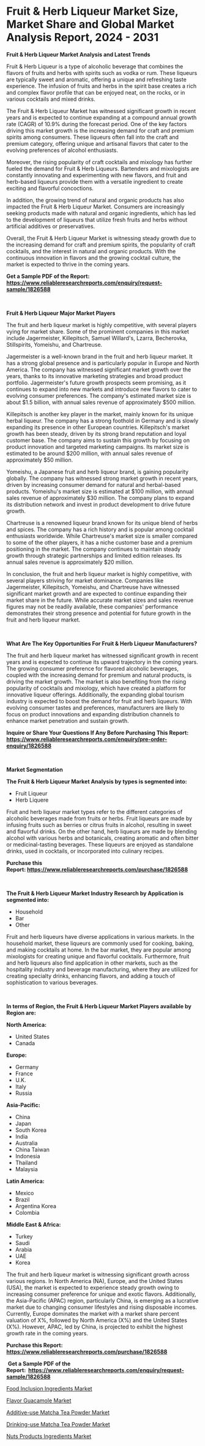 <p><h1>Fruit & Herb Liqueur Market Size, Market Share and Global Market Analysis Report, 2024 - 2031</h1></p><p><strong>Fruit & Herb Liqueur Market Analysis and Latest Trends</strong></p>
<p><p>Fruit & Herb Liqueur is a type of alcoholic beverage that combines the flavors of fruits and herbs with spirits such as vodka or rum. These liqueurs are typically sweet and aromatic, offering a unique and refreshing taste experience. The infusion of fruits and herbs in the spirit base creates a rich and complex flavor profile that can be enjoyed neat, on the rocks, or in various cocktails and mixed drinks.</p><p>The Fruit & Herb Liqueur Market has witnessed significant growth in recent years and is expected to continue expanding at a compound annual growth rate (CAGR) of 10.9% during the forecast period. One of the key factors driving this market growth is the increasing demand for craft and premium spirits among consumers. These liqueurs often fall into the craft and premium category, offering unique and artisanal flavors that cater to the evolving preferences of alcohol enthusiasts.</p><p>Moreover, the rising popularity of craft cocktails and mixology has further fueled the demand for Fruit & Herb Liqueurs. Bartenders and mixologists are constantly innovating and experimenting with new flavors, and fruit and herb-based liqueurs provide them with a versatile ingredient to create exciting and flavorful concoctions.</p><p>In addition, the growing trend of natural and organic products has also impacted the Fruit & Herb Liqueur Market. Consumers are increasingly seeking products made with natural and organic ingredients, which has led to the development of liqueurs that utilize fresh fruits and herbs without artificial additives or preservatives.</p><p>Overall, the Fruit & Herb Liqueur Market is witnessing steady growth due to the increasing demand for craft and premium spirits, the popularity of craft cocktails, and the interest in natural and organic products. With the continuous innovation in flavors and the growing cocktail culture, the market is expected to thrive in the coming years.</p></p>
<p><strong>Get a Sample PDF of the Report:&nbsp; <a href="https://www.reliableresearchreports.com/enquiry/request-sample/1826588">https://www.reliableresearchreports.com/enquiry/request-sample/1826588</a></strong></p>
<p>&nbsp;</p>
<p><strong>Fruit & Herb Liqueur Major Market Players</strong></p>
<p><p>The fruit and herb liqueur market is highly competitive, with several players vying for market share. Some of the prominent companies in this market include Jagermeister, Killepitsch, Samuel Willard's, Lzarra, Becherovka, Stillspirits, Yomeishu, and Chartreuse. </p><p>Jagermeister is a well-known brand in the fruit and herb liqueur market. It has a strong global presence and is particularly popular in Europe and North America. The company has witnessed significant market growth over the years, thanks to its innovative marketing strategies and broad product portfolio. Jagermeister's future growth prospects seem promising, as it continues to expand into new markets and introduce new flavors to cater to evolving consumer preferences. The company's estimated market size is about $1.5 billion, with annual sales revenue of approximately $500 million.</p><p>Killepitsch is another key player in the market, mainly known for its unique herbal liqueur. The company has a strong foothold in Germany and is slowly expanding its presence in other European countries. Killepitsch's market growth has been steady, driven by its strong brand reputation and loyal customer base. The company aims to sustain this growth by focusing on product innovation and targeted marketing campaigns. Its market size is estimated to be around $200 million, with annual sales revenue of approximately $50 million.</p><p>Yomeishu, a Japanese fruit and herb liqueur brand, is gaining popularity globally. The company has witnessed strong market growth in recent years, driven by increasing consumer demand for natural and herbal-based products. Yomeishu's market size is estimated at $100 million, with annual sales revenue of approximately $30 million. The company plans to expand its distribution network and invest in product development to drive future growth.</p><p>Chartreuse is a renowned liqueur brand known for its unique blend of herbs and spices. The company has a rich history and is popular among cocktail enthusiasts worldwide. While Chartreuse's market size is smaller compared to some of the other players, it has a niche customer base and a premium positioning in the market. The company continues to maintain steady growth through strategic partnerships and limited edition releases. Its annual sales revenue is approximately $20 million.</p><p>In conclusion, the fruit and herb liqueur market is highly competitive, with several players striving for market dominance. Companies like Jagermeister, Killepitsch, Yomeishu, and Chartreuse have witnessed significant market growth and are expected to continue expanding their market share in the future. While accurate market sizes and sales revenue figures may not be readily available, these companies' performance demonstrates their strong presence and potential for future growth in the fruit and herb liqueur market.</p></p>
<p>&nbsp;</p>
<p><strong>What Are The Key Opportunities For Fruit & Herb Liqueur Manufacturers?</strong></p>
<p><p>The fruit and herb liqueur market has witnessed significant growth in recent years and is expected to continue its upward trajectory in the coming years. The growing consumer preference for flavored alcoholic beverages, coupled with the increasing demand for premium and natural products, is driving the market growth. The market is also benefiting from the rising popularity of cocktails and mixology, which have created a platform for innovative liqueur offerings. Additionally, the expanding global tourism industry is expected to boost the demand for fruit and herb liqueurs. With evolving consumer tastes and preferences, manufacturers are likely to focus on product innovations and expanding distribution channels to enhance market penetration and sustain growth.</p></p>
<p><strong>Inquire or Share Your Questions If Any Before Purchasing This Report: <a href="https://www.reliableresearchreports.com/enquiry/pre-order-enquiry/1826588">https://www.reliableresearchreports.com/enquiry/pre-order-enquiry/1826588</a></strong></p>
<p>&nbsp;</p>
<p><strong>Market Segmentation</strong></p>
<p><strong>The Fruit & Herb Liqueur Market Analysis by types is segmented into:</strong></p>
<p><ul><li>Fruit Liqueur</li><li>Herb Liquere</li></ul></p>
<p><p>Fruit and herb liqueur market types refer to the different categories of alcoholic beverages made from fruits or herbs. Fruit liqueurs are made by infusing fruits such as berries or citrus fruits in alcohol, resulting in sweet and flavorful drinks. On the other hand, herb liqueurs are made by blending alcohol with various herbs and botanicals, creating aromatic and often bitter or medicinal-tasting beverages. These liqueurs are enjoyed as standalone drinks, used in cocktails, or incorporated into culinary recipes.</p></p>
<p><strong>Purchase this Report:&nbsp;<a href="https://www.reliableresearchreports.com/purchase/1826588">https://www.reliableresearchreports.com/purchase/1826588</a></strong></p>
<p>&nbsp;</p>
<p><strong>The Fruit & Herb Liqueur Market Industry Research by Application is segmented into:</strong></p>
<p><ul><li>Household</li><li>Bar</li><li>Other</li></ul></p>
<p><p>Fruit and herb liqueurs have diverse applications in various markets. In the household market, these liqueurs are commonly used for cooking, baking, and making cocktails at home. In the bar market, they are popular among mixologists for creating unique and flavorful cocktails. Furthermore, fruit and herb liqueurs also find application in other markets, such as the hospitality industry and beverage manufacturing, where they are utilized for creating specialty drinks, enhancing flavors, and adding a touch of sophistication to various beverages.</p></p>
<p>&nbsp;</p>
<p><strong>In terms of Region, the Fruit & Herb Liqueur Market Players available by Region are:</strong></p>
<p>
    <p> <strong> North America: </strong>
        <ul>
            <li>United States</li>
            <li>Canada</li>
        </ul>
        </p> 
    <p> <strong> Europe: </strong>
        <ul>
            <li>Germany</li>
            <li>France</li>
            <li>U.K.</li>
            <li>Italy</li>
            <li>Russia</li>
        </ul>
        </p> 
    <p> <strong> Asia-Pacific: </strong>
        <ul>
            <li>China</li>
            <li>Japan</li>
            <li>South Korea</li>
            <li>India</li>
            <li>Australia</li>
            <li>China Taiwan</li>
            <li>Indonesia</li>
            <li>Thailand</li>
            <li>Malaysia</li>
        </ul>
        </p> 
    <p> <strong> Latin America: </strong>
        <ul>
            <li>Mexico</li>
            <li>Brazil</li>
            <li>Argentina Korea</li>
            <li>Colombia</li>
        </ul>
        </p> 
    <p> <strong> Middle East & Africa: </strong>
        <ul>
            <li>Turkey</li>
            <li>Saudi</li>
            <li>Arabia</li>
            <li>UAE</li>
            <li>Korea</li>
        </ul>
    </p>
    </p>
<p><p>The fruit and herb liqueur market is witnessing significant growth across various regions. In North America (NA), Europe, and the United States (USA), the market is expected to experience steady growth owing to increasing consumer preference for unique and exotic flavors. Additionally, the Asia-Pacific (APAC) region, particularly China, is emerging as a lucrative market due to changing consumer lifestyles and rising disposable incomes. Currently, Europe dominates the market with a market share percent valuation of X%, followed by North America (X%) and the United States (X%). However, APAC, led by China, is projected to exhibit the highest growth rate in the coming years.</p></p>
<p><strong>Purchase this Report: <a href="https://www.reliableresearchreports.com/purchase/1826588">https://www.reliableresearchreports.com/purchase/1826588</a></strong></p>
<p>&nbsp;<strong>Get a Sample PDF of the Report:&nbsp;&nbsp;<a href="https://www.reliableresearchreports.com/enquiry/request-sample/1826588">https://www.reliableresearchreports.com/enquiry/request-sample/1826588</a></strong></p>
<p><strong></strong></p>
<p><p><a href="https://github.com/mauripalmi/Market-Research-Report-List-1/blob/main/food-inclusion-ingredients-market.md">Food Inclusion Ingredients Market</a></p><p><a href="https://github.com/nathandecarvalho/Market-Research-Report-List-1/blob/main/flavor-guacamole-market.md">Flavor Guacamole Market</a></p><p><a href="https://github.com/lylyparadise/Market-Research-Report-List-1/blob/main/additive-use-matcha-tea-powder-market.md">Additive-use Matcha Tea Powder Market</a></p><p><a href="https://github.com/globismark/Market-Research-Report-List-1/blob/main/drinking-use-matcha-tea-powder-market.md">Drinking-use Matcha Tea Powder Market</a></p><p><a href="https://github.com/bmorecock/Market-Research-Report-List-1/blob/main/nuts-products-ingredients-market.md">Nuts Products Ingredients Market</a></p></p>